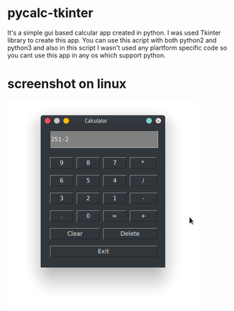 # pycalc-tkinter

  It's a simple gui based calcular app created in python. I was used Tkinter library to create this app. You can use this acript with both python2 and python3 and also in this script I wasn't used any plartform specific code so you cant use this app in any os which support python.
  
  # screenshot on linux
  ![](Screenshot_20200311_105049.png)

